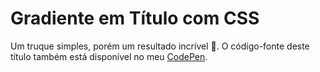 # Gradiente em Título com CSS

Um truque simples, porém um resultado incrível 🤩. O código-fonte deste título também está disponível no meu [CodePen](https://codepen.io/tigercodes/pen/QWpVbMZ).
